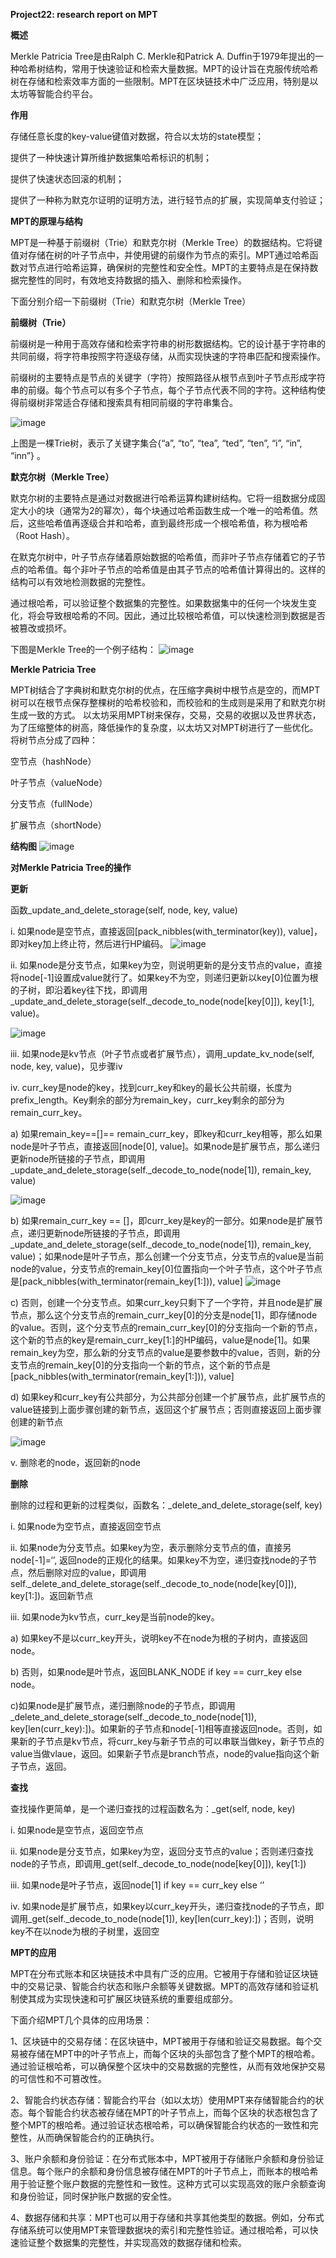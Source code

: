 **Project22: research report on MPT**

**概述**

Merkle Patricia Tree是由Ralph C. Merkle和Patrick A. Duffin于1979年提出的一种哈希树结构，常用于快速验证和检索大量数据。MPT的设计旨在克服传统哈希树在存储和检索效率方面的一些限制。MPT在区块链技术中广泛应用，特别是以太坊等智能合约平台。

**作用**

存储任意长度的key-value键值对数据，符合以太坊的state模型；

提供了一种快速计算所维护数据集哈希标识的机制；

提供了快速状态回滚的机制；

提供了一种称为默克尔证明的证明方法，进行轻节点的扩展，实现简单支付验证；

**MPT的原理与结构**

MPT是一种基于前缀树（Trie）和默克尔树（Merkle Tree）的数据结构。它将键值对存储在树的叶子节点中，并使用键的前缀作为节点的索引。MPT通过哈希函数对节点进行哈希运算，确保树的完整性和安全性。MPT的主要特点是在保持数据完整性的同时，有效地支持数据的插入、删除和检索操作。

下面分别介绍一下前缀树（Trie）和默克尔树（Merkle Tree）

**前缀树（Trie）**

前缀树是一种用于高效存储和检索字符串的树形数据结构。它的设计基于字符串的共同前缀，将字符串按照字符逐级存储，从而实现快速的字符串匹配和搜索操作。

前缀树的主要特点是节点的关键字（字符）按照路径从根节点到叶子节点形成字符串的前缀。每个节点可以有多个子节点，每个子节点代表不同的字符。这种结构使得前缀树非常适合存储和搜索具有相同前缀的字符串集合。

![image](https://github.com/suibianchun/cxcysj/assets/138552183/498da4f8-0099-4326-a36c-39ae9ee9afb8)

上图是一棵Trie树，表示了关键字集合{“a”, “to”, “tea”, “ted”, “ten”, “i”, “in”, “inn”} 。

**默克尔树（Merkle Tree）**

默克尔树的主要特点是通过对数据进行哈希运算构建树结构。它将一组数据分成固定大小的块（通常为2的幂次），每个块通过哈希函数生成一个唯一的哈希值。然后，这些哈希值再逐级合并和哈希，直到最终形成一个根哈希值，称为根哈希（Root Hash）。

在默克尔树中，叶子节点存储着原始数据的哈希值，而非叶子节点存储着它的子节点的哈希值。每个非叶子节点的哈希值是由其子节点的哈希值计算得出的。这样的结构可以有效地检测数据的完整性。

通过根哈希，可以验证整个数据集的完整性。如果数据集中的任何一个块发生变化，将会导致根哈希的不同。因此，通过比较根哈希值，可以快速检测到数据是否被篡改或损坏。

下图是Merkle Tree的一个例子结构：
![image](https://github.com/suibianchun/cxcysj/assets/138552183/3683fe1d-dd29-4e8d-adce-0021e8d1ad0a)

**Merkle Patricia Tree**

MPT树结合了字典树和默克尔树的优点，在压缩字典树中根节点是空的，而MPT树可以在根节点保存整棵树的哈希校验和，而校验和的生成则是采用了和默克尔树生成一致的方式。 以太坊采用MPT树来保存，交易，交易的收据以及世界状态，为了压缩整体的树高，降低操作的复杂度，以太坊又对MPT树进行了一些优化。将树节点分成了四种：

空节点（hashNode）

叶子节点（valueNode）

分支节点（fullNode）

扩展节点（shortNode）

**结构图**
![image](https://github.com/suibianchun/cxcysj/assets/138552183/fd3d7658-57c3-4a63-9919-d69df856f616)

**对Merkle Patricia Tree的操作**

**更新**

函数_update_and_delete_storage(self, node, key, value)

i. 如果node是空节点，直接返回[pack_nibbles(with_terminator(key)), value]，即对key加上终止符，然后进行HP编码。
![image](https://github.com/suibianchun/cxcysj/assets/138552183/1c3121e3-0089-43c2-bcbf-77b0ae85b872)

ii. 如果node是分支节点，如果key为空，则说明更新的是分支节点的value，直接将node[-1]设置成value就行了。如果key不为空，则递归更新以key[0]位置为根的子树，即沿着key往下找，即调用_update_and_delete_storage(self._decode_to_node(node[key[0]]), key[1:], value)。

![image](https://github.com/suibianchun/cxcysj/assets/138552183/0dfa5df1-80b3-43d7-81f6-b39870b39f34)

iii. 如果node是kv节点（叶子节点或者扩展节点），调用_update_kv_node(self, node, key, value)，见步骤iv

iv. curr_key是node的key，找到curr_key和key的最长公共前缀，长度为prefix_length。Key剩余的部分为remain_key，curr_key剩余的部分为remain_curr_key。

a) 如果remain_key==[]== remain_curr_key，即key和curr_key相等，那么如果node是叶子节点，直接返回[node[0], value]。如果node是扩展节点，那么递归更新node所链接的子节点，即调用_update_and_delete_storage(self._decode_to_node(node[1]), remain_key, value)

![image](https://github.com/suibianchun/cxcysj/assets/138552183/3096fb66-0ac8-4ffb-aac1-11b3c9b2a3de)

b) 如果remain_curr_key == []，即curr_key是key的一部分。如果node是扩展节点，递归更新node所链接的子节点，即调用_update_and_delete_storage(self._decode_to_node(node[1]), remain_key, value)；如果node是叶子节点，那么创建一个分支节点，分支节点的value是当前node的value，分支节点的remain_key[0]位置指向一个叶子节点，这个叶子节点是[pack_nibbles(with_terminator(remain_key[1:])), value]
![image](https://github.com/suibianchun/cxcysj/assets/138552183/9125d111-e4be-4fa2-9134-5b96dc3baa49)

c) 否则，创建一个分支节点。如果curr_key只剩下了一个字符，并且node是扩展节点，那么这个分支节点的remain_curr_key[0]的分支是node[1]，即存储node的value。否则，这个分支节点的remain_curr_key[0]的分支指向一个新的节点，这个新的节点的key是remain_curr_key[1:]的HP编码，value是node[1]。如果remain_key为空，那么新的分支节点的value是要参数中的value，否则，新的分支节点的remain_key[0]的分支指向一个新的节点，这个新的节点是[pack_nibbles(with_terminator(remain_key[1:])), value]

d) 如果key和curr_key有公共部分，为公共部分创建一个扩展节点，此扩展节点的value链接到上面步骤创建的新节点，返回这个扩展节点；否则直接返回上面步骤创建的新节点

![image](https://github.com/suibianchun/cxcysj/assets/138552183/a7b34585-d007-467f-a6a2-4fcab6c6ddef)

v. 删除老的node，返回新的node

**删除**

删除的过程和更新的过程类似，函数名：_delete_and_delete_storage(self, key)

i. 如果node为空节点，直接返回空节点

ii. 如果node为分支节点。如果key为空，表示删除分支节点的值，直接另node[-1]=‘’, 返回node的正规化的结果。如果key不为空，递归查找node的子节点，然后删除对应的value，即调用self._delete_and_delete_storage(self._decode_to_node(node[key[0]]), key[1:])。返回新节点

iii. 如果node为kv节点，curr_key是当前node的key。

a) 如果key不是以curr_key开头，说明key不在node为根的子树内，直接返回node。

b) 否则，如果node是叶节点，返回BLANK_NODE if key == curr_key else node。

c)如果node是扩展节点，递归删除node的子节点，即调用_delete_and_delete_storage(self._decode_to_node(node[1]), key[len(curr_key):])。如果新的子节点和node[-1]相等直接返回node。否则，如果新的子节点是kv节点，将curr_key与新子节点的可以串联当做key，新子节点的value当做vlaue，返回。如果新子节点是branch节点，node的value指向这个新子节点，返回。

**查找**

查找操作更简单，是一个递归查找的过程函数名为：_get(self, node, key)

i. 如果node是空节点，返回空节点

ii. 如果node是分支节点，如果key为空，返回分支节点的value；否则递归查找node的子节点，即调用_get(self._decode_to_node(node[key[0]]), key[1:])

iii. 如果node是叶子节点，返回node[1] if key == curr_key else ‘’

iv. 如果node是扩展节点，如果key以curr_key开头，递归查找node的子节点，即调用_get(self._decode_to_node(node[1]), key[len(curr_key):])；否则，说明key不在以node为根的子树里，返回空




**MPT的应用**

MPT在分布式账本和区块链技术中具有广泛的应用。它被用于存储和验证区块链中的交易记录、智能合约状态和账户余额等关键数据。MPT的高效存储和验证机制使其成为实现快速和可扩展区块链系统的重要组成部分。

下面介绍MPT几个具体的应用场景：

1、区块链中的交易存储：在区块链中，MPT被用于存储和验证交易数据。每个交易被存储在MPT中的叶子节点上，而每个区块的头部包含了整个MPT的根哈希。通过验证根哈希，可以确保整个区块中的交易数据的完整性，从而有效地保护交易的可信性和不可篡改性。

2、智能合约状态存储：智能合约平台（如以太坊）使用MPT来存储智能合约的状态。每个智能合约状态被存储在MPT的叶子节点上，而每个区块的状态根包含了整个MPT的根哈希。通过验证状态根哈希，可以确保智能合约状态的一致性和完整性，从而确保智能合约的正确执行。

3、账户余额和身份验证：在分布式账本中，MPT被用于存储账户余额和身份验证信息。每个账户的余额和身份信息被存储在MPT的叶子节点上，而账本的根哈希用于验证整个账户数据的完整性和一致性。这种方式可以实现高效的账户余额查询和身份验证，同时保护账户数据的安全性。

4、数据存储和共享：MPT也可以用于存储和共享其他类型的数据。例如，分布式存储系统可以使用MPT来管理数据块的索引和完整性验证。通过根哈希，可以快速验证整个数据集的完整性，并实现高效的数据存储和检索。
